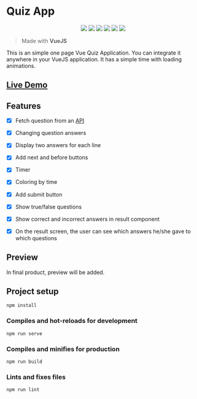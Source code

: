 # Quiz App
<p align="center">

<img src="https://img.shields.io/badge/made%20by-erenhncr-blue.svg" >

<img src="https://img.shields.io/badge/vue-3.0.0-green.svg">

<img src="https://img.shields.io/badge/npm-v6.14.13-brightgreen">

<img src="https://img.shields.io/badge/node-v14.17.1-brightgreen">

<img src="https://img.shields.io/badge/Vue-69.8%25-41b883">

<img src="https://img.shields.io/badge/SCSS-25.2%25-c6538c">


</p>

> Made with **VueJS**

This is an simple one page Vue Quiz Application. You can integrate it anywhere in your VueJS application. It has a simple time with loading animations.

## <a href="https://vuejs-quizapp.netlify.app" target="blank">Live Demo</a>

## Features
- [x]  Fetch question from an <a  href="https://opentdb.com/api.php?amount=10&category=9&difficulty=easy">API</a>
- [x]  Changing question answers
- [x]  Display two answers for each line
- [x]  Add next and before buttons
- [x]  Timer
- [x]  Coloring by time
- [x]  Add submit button
- [x]  Show true/false questions
- [x]  Show correct and incorrect answers in result component
- [x]  On the result screen, the user can see which answers he/she gave to which questions


## Preview

In final product, preview will be added.

## Project setup
```
npm install
```

### Compiles and hot-reloads for development
```
npm run serve
```

### Compiles and minifies for production
```
npm run build
```

### Lints and fixes files
```
npm run lint
```